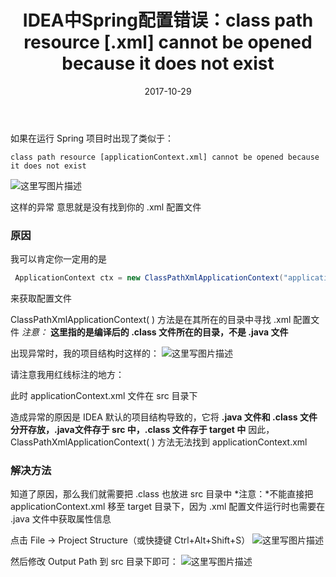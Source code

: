 ﻿---
layout: post
title: 'IDEA中Spring配置错误：class path resource [.xml] cannot be opened because it does not exist'
date: 2017-10-29
categories: debug
tags: debug
---
如果在运行 Spring 项目时出现了类似于：

~~~
class path resource [applicationContext.xml] cannot be opened because it does not exist
~~~
![这里写图片描述](http://img.blog.csdn.net/20171029154859972?watermark/2/text/aHR0cDovL2Jsb2cuY3Nkbi5uZXQvYmFpZHVfMzIwNDUyMDE=/font/5a6L5L2T/fontsize/400/fill/I0JBQkFCMA==/dissolve/70/gravity/SouthEast)

这样的异常
意思就是没有找到你的 .xml 配置文件

### **原因**
我可以肯定你一定用的是

~~~java
 ApplicationContext ctx = new ClassPathXmlApplicationContext("applicationContext.xml");
~~~
来获取配置文件

ClassPathXmlApplicationContext( ) 方法是在其所在的目录中寻找 .xml 配置文件
*注意：*  **这里指的是编译后的 .class 文件所在的目录，不是 .java 文件**

出现异常时，我的项目结构时这样的：
![这里写图片描述](http://img.blog.csdn.net/20171029155849837?watermark/2/text/aHR0cDovL2Jsb2cuY3Nkbi5uZXQvYmFpZHVfMzIwNDUyMDE=/font/5a6L5L2T/fontsize/400/fill/I0JBQkFCMA==/dissolve/70/gravity/SouthEast)

请注意我用红线标注的地方：

此时 applicationContext.xml 文件在 src 目录下

造成异常的原因是 IDEA 默认的项目结构导致的，它将 **.java 文件和 .class 文件分开存放，.java文件存于 src 中，.class 文件存于 target 中**
因此，ClassPathXmlApplicationContext( ) 方法无法找到 applicationContext.xml

### **解决方法**

知道了原因，那么我们就需要把 .class 也放进 src 目录中
*注意：*不能直接把 applicationContext.xml 移至 target 目录下，因为 .xml 配置文件运行时也需要在 .java 文件中获取属性信息

点击 File -> Project Structure（或快捷键 Ctrl+Alt+Shift+S）
![这里写图片描述](http://img.blog.csdn.net/20171029160906620?watermark/2/text/aHR0cDovL2Jsb2cuY3Nkbi5uZXQvYmFpZHVfMzIwNDUyMDE=/font/5a6L5L2T/fontsize/400/fill/I0JBQkFCMA==/dissolve/70/gravity/SouthEast)

然后修改 Output Path 到 src 目录下即可：
![这里写图片描述](http://img.blog.csdn.net/20171029161150233?watermark/2/text/aHR0cDovL2Jsb2cuY3Nkbi5uZXQvYmFpZHVfMzIwNDUyMDE=/font/5a6L5L2T/fontsize/400/fill/I0JBQkFCMA==/dissolve/70/gravity/SouthEast)